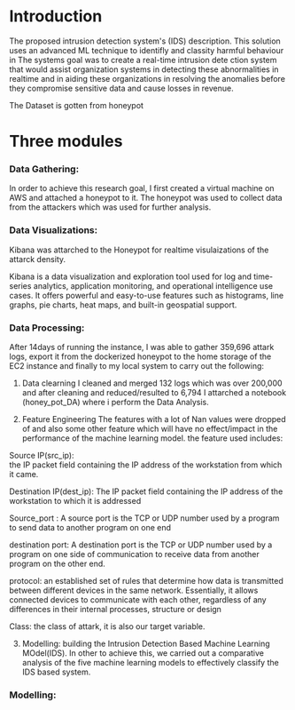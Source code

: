  # Introduction
 The proposed intrusion detection system's (IDS) description.
 This solution uses an advanced ML technique to identifly and classity harmful behaviour in The systems 
 goal was to create a real-time intrusion dete ction system that would assist organization systems in detecting these
 abnormalities in realtime and in aiding these organizations in resolving the anomalies before they compromise sensitive data
 and cause losses in revenue.
 
 The Dataset is gotten from honeypot
 
 
# Three modules 

### Data Gathering:
In order to achieve this research goal, I first created a virtual machine on AWS and attached a honeypot to it. The honeypot was used to collect data from the attackers which was used for further analysis.

### Data Visualizations:
Kibana was attarched to the Honeypot for realtime visulaizations of the attarck density.

Kibana is a data visualization and exploration tool used for log and time-series analytics, application monitoring, and operational intelligence use cases. It offers powerful and easy-to-use features such as histograms, line graphs, pie charts, heat maps, and built-in geospatial support.

### Data Processing:
After 14days of running the instance, I was able to gather 359,696 attark logs, export it from the dockerized honeypot to the home storage of the EC2 instance and finally to my local system to carry out the following:
1. Data clearning
I cleaned and merged 132 logs which was over 200,000 and after cleaning and reduced/resulted to 6,794
I attarched a notebook (honey_pot_DA) where i perform the Data Analysis.

2. Feature Engineering
The features with a lot of Nan values were dropped of and also some other feature which will have no effect/impact in the performance of the machine learning model.
the feature used includes:

Source IP(src_ip):  
the IP packet field containing the IP address of the workstation from which it came.

Destination IP(dest_ip): 
The IP packet field containing the IP address of the workstation to which it is addressed

Source_port : 
A source port is the TCP or UDP number used by a program to send data to another program on one end

destination port:
A destination port is the TCP or UDP number used by a program on one side of communication to receive data from another program on the other end.

protocol:
an established set of rules that determine how data is transmitted between different devices in the same network. Essentially, it allows connected devices to communicate with each other, regardless of any differences in their internal processes, structure or design

Class: 
the class of attark, it is also our target variable.

3. Modelling: building the Intrusion Detection Based Machine Learning MOdel(IDS). In other to achieve this, we carried out a comparative analysis of the five machine learning models to effectively classify the IDS based system.


### Modelling:

